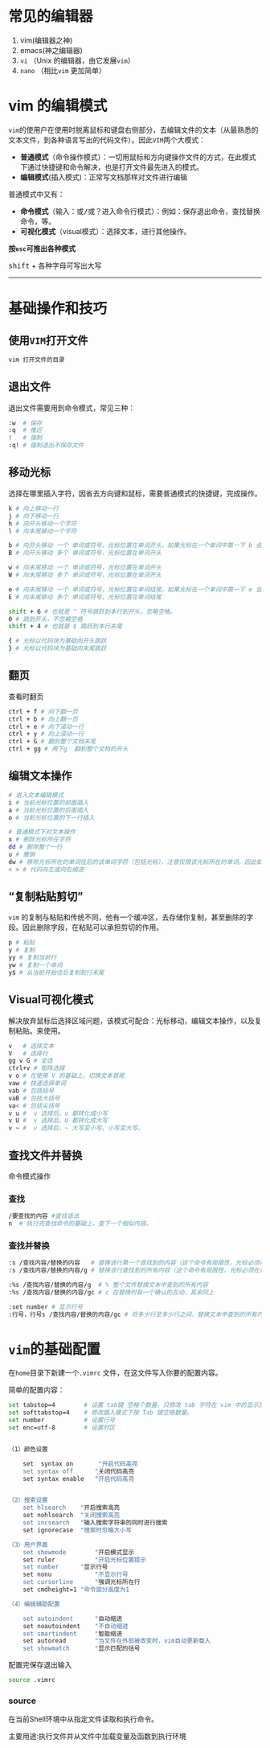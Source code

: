 

# 常见的编辑器

1. vim(编辑器之神)
2. emacs(神之编辑器)
3. `vi` （Unix 的编辑器，由它发展`vim`）
4. `nano` （相比`vim` 更加简单）



# vim 的编辑模式

`vim`的使用户在使用时脱离鼠标和键盘右侧部分，去编辑文件的文本（从最熟悉的文本文件，到各种语言写出的代码文件）。因此`VIM`两个大模式：

- **普通模式**（命令操作模式）：一切用鼠标和方向键操作文件的方式，在此模式下通过快捷键和命令解决，也是打开文件最先进入的模式。
- **编辑模式**(插入模式)：正常写文档那样对文件进行编辑

普通模式中又有：

- **命令模式**（输入<kbd>：</kbd>或<kbd>/</kbd>或<kbd>？</kbd>进入命令行模式）：例如：保存退出命令，查找替换命令，等。
- **可视化模式**（visual模式）：选择文本，进行其他操作。

**按`esc`可推出各种模式**

<kbd>shift</kbd> + 各种字母可写出大写



------

# 基础操作和技巧

## 使用`VIM`打开文件

```bash
vim 打开文件的目录
```



## 退出文件

退出文件需要用到命令模式，常见三种：

```bash
:w  # 保存
:q  # 推迟
!   # 强制
:q! # 强制退出不保存文件
```



## 移动光标

选择在哪里插入字符，因省去方向键和鼠标，需要普通模式的快捷键，完成操作。

```bash
k # 向上移动一行
j # 向下移动一行
h # 向开头移动一个字符
l # 向末尾移动一个字符

b # 向开头移动 一个 单词或符号，光标位置在单词开头，如果光标在一个单词中第一下 b 会跳到该单词的开头 
B # 向开头移动 多个 单词或符号，光标位置在单词开头 

w # 向末尾移动 一个 单词或符号，光标位置在单词开头
W # 向末尾移动 多个 单词或符号，光标位置在单词开头 

e # 向末尾移动 一个 单词或符号，光标位置在单词结尾，如果光标在一个单词中第一下 e 会跳到该单词的结尾 
E # 向末尾移动 多个 单词或符号，光标位置在单词结尾

shift + 6 # 也就是 ^ 符号跳跃到本行到开头，忽略空格。
0 # 跳到开头，不忽略空格
shift + 4 # 也就是 $ 跳跃到本行末尾

{ # 光标以代码块为基础向开头跳跃 
} # 光标以代码块为基础向末尾跳跃 
```



## 翻页

查看时翻页

```bash
ctrl + f # 向下翻一页
ctrl + b # 向上翻一页
ctrl + e # 向下滚动一行
ctrl + y # 向上滚动一行
ctrl + G # 翻到整个文档末尾
ctrl + gg # 两下g  翻到整个文档的开头
```



## 编辑文本操作

```bash
# 进入文本编辑模式
i # 当前光标位置的前面插入
a # 当前光标位置的后面插入
o # 当前光标位置的下一行插入

# 普通模式下对文本操作
x # 删除光标所在字符
dd # 删除整个一行
u # 撤销
dw # 移除光标所在的单词往后的该单词字符（包括光标），注意仅限该光标所在的单词。因此如果光标在这个单词的开头这个单词就删掉了。
< > # 代码向左或向右缩进 
```



## “复制粘贴剪切”

`vim` 的复制与粘贴和传统不同，他有一个缓冲区，去存储你复制，甚至删除的字段。因此删除字段，在粘贴可以承担剪切的作用。

```bash
p # 粘贴
y # 复制
yy # 复制当前行
yw # 复制一个单词
y$ # 从当前开始往后复制到行末尾
```



## Visual可视化模式

解决放弃鼠标后选择区域问题，该模式可配合：光标移动，编辑文本操作，以及复制粘贴。来使用。

```bash
v   # 选择文本
V   # 选择行
gg v G # 全选
ctrl+v # 矩阵选择
v o # 在使用 V 的基础上，切换文本首尾
vaw # 快速选择单词
vab # 包括括号
vaB # 包括大括号
va< # 包括尖括号
v u #  v 选择后，u 都转化成小写
v U #  v 选择后，U 都转化成大写
v ~ #  v 选择后，~ 大写变小写，小写变大写。
```





## 查找文件并替换

命令模式操作

### 查找

```bash
/要查找的内容 #查找语法
n  # 执行完查找命令的基础上，查下一个相似内容。
```



### 查找并替换

```bash
:s /查找内容/替换的内容   # 替换该行第一个查找到的内容（这个命令有局限性，光标必须在查找的内容那一行）
:s /查找内容/替换的内容/g # 替换该行查找到的所有内容（这个命令有局限性，光标必须在查找的内容那一行）

:%s /查找内容/替换的内容/g  # % 整个文件替换文本中查到的所有内容
:%s /查找内容/替换的内容/gc # c 在替换时有一个确认的互动，其余同上

:set number # 显示行号
:行号，行号s /查找内容/替换的内容/gc # 将多少行至多少行之间，替换文本中查到的所有内容，在替换时有一个确认的互动
```





# `vim`的基础配置

在`home`目录下新建一个`.vimrc` 文件，在这文件写入你要的配置内容。

简单的配置内容：

```bash
set tabstop=4        # 设置 tab键 空格个数量，只修改 tab 字符在 vim 中的显示宽度，不修改插入模式下按 Tab 键
set softtabstop=4    # 修改插入模式下按 Tab 键空格数量。
set number           # 设置行号
set enc=utf-8        # 设置时区


（1）颜色设置

 	set  syntax on       "开启代码高亮
  	set syntax off      "关闭代码高亮
  	set syntax enable   "开启代码高亮


（2）搜索设置
    set hlsearch    "开启搜索高亮
    set nohlsearch  "关闭搜索高亮
    set incsearch   "输入搜索字符串的同时进行搜索
    set ignorecase  "搜索时忽略大小写

（3）用户界面
	set showmode        "开启模式显示
    set ruler           "开启光标位置提示
    set number      "显示行号
    set nonu            "不显示行号
    set cursorline      "强调光标所在行
    set cmdheight=1 "命令部分高度为1

（4）编辑辅助配置

    set autoindent      "自动缩进
    set noautoindent    "不自动缩进
    set smartindent     "智能缩进
    set autoread        "当文件在外部被改变时，vim自动更新载入
    set showmatch       "显示匹配的括号

```



配置完保存退出输入

```bash
source .vimrc
```



### source

在当前Shell环境中从指定文件读取和执行命令。

主要用途:执行文件并从文件中加载变量及函数到执行环境
